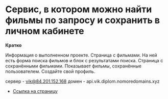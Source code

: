 #  Сервис, в котором можно найти фильмы по запросу и сохранить в личном кабинете


**Кратко**

Информация о выполненном проекте.
Страница с фильмами. На ней есть форма поиска фильмов и блок с результатами поиска.
Страница с сохранёнными фильмами. Показывает фильмы, сохранённые пользователем.
Создайте свой профиль.


 сервер - vik@84.201.152.168
 домен - api.vik.diplom.nomoredomains.xyz
* [Ссылка на страницу](https://api.vik.diplom.nomoredomains.xyz)
